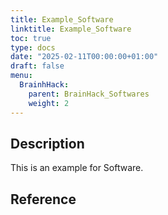 ```yaml
---
title: Example_Software
linktitle: Example_Software
toc: true
type: docs
date: "2025-02-11T00:00:00+01:00"
draft: false
menu:
  BrainhHack:
    parent: BrainHack_Softwares
    weight: 2
---
```


## Description

This is an example for Software.

## Reference
